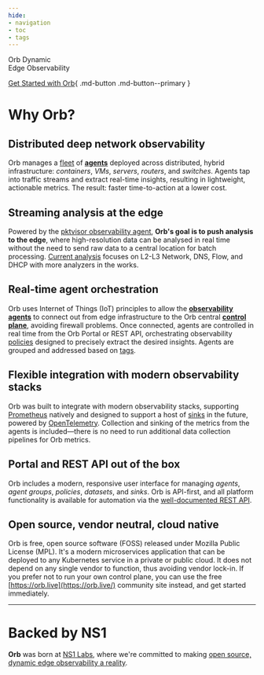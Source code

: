 ```yaml
---
hide:
- navigation
- toc
- tags
---
```

<div class="splash"></div>

<span class="splash-title">Orb Dynamic<br>Edge Observability</span>

[Get Started with Orb](install/){ .md-button .md-button--primary }
  
  

# Why Orb?

## Distributed deep network observability
Orb manages a [fleet](about/#fleet) of **[agents](about/#agent)** deployed across distributed, hybrid infrastructure: *containers*, *VMs*, *servers*, *routers*, and *switches*. 
Agents tap into traffic streams and extract real-time insights, resulting in lightweight, actionable metrics. The result: faster time-to-action at a lower cost.


## Streaming analysis at the edge
Powered by the [pktvisor observability agent](https://pktvisor.dev), **Orb's goal is to push analysis to the edge**, where high-resolution data can be analysed in real time without the need to send raw data to a central location for batch processing. [Current analysis](https://github.com/ns1labs/pktvisor/wiki/Current-Metrics) focuses on L2-L3 Network, DNS, Flow, and DHCP with more analyzers in the works.

## Real-time agent orchestration
Orb uses Internet of Things (IoT) principles to allow the **[observability agents](https://orb.community/about/#the-agents)** to connect out from edge infrastructure to the Orb central **[control plane](https://orb.community/about/#the-control-plane)**, avoiding firewall problems. Once connected, agents are controlled in real time from the Orb Portal or REST API, orchestrating observability [policies](about/#policies) designed to precisely extract the desired insights. Agents are grouped and addressed based on [tags](about/#agent-group).

## Flexible integration with modern observability stacks
Orb was built to integrate with modern observability stacks, supporting [Prometheus](https://prometheus.io/) natively and
designed to support a host of [sinks](about/#sinks) in the future, powered by [OpenTelemetry](https://opentelemetry.io/). Collection and sinking of the metrics from the agents
is included—there is no need to run additional data collection pipelines for Orb metrics.

## Portal and REST API out of the box
Orb includes a modern, responsive user interface for managing *agents*, *agent groups*, *policies*, *datasets*, and *sinks*. Orb is API-first, and all platform functionality is available for automation via the [well-documented REST API](docs/#working-with-api-docs).

## Open source, vendor neutral, cloud native
Orb is free, open source software (FOSS) released under Mozilla Public License (MPL). It's a modern microservices application that can be deployed to any Kubernetes service in a private or public cloud. It does not depend on any single vendor to function, thus avoiding vendor lock-in. If you prefer not to run your own control plane, you can use the free [https://orb.live](https://orb.live/) community site instead, and get started immediately.

***

# Backed by NS1
**Orb** was born at [NS1 Labs](https://ns1.com/labs), where we're committed to making [open source, dynamic edge observability a reality](https://ns1.com/blog/orb-a-new-paradigm-for-dynamic-edge-observability).

